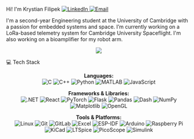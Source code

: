 Hi! I'm Krystian Filipek
<a href="https://www.linkedin.com/in/krystian-filipek">
<img src="https://img.shields.io/badge/LinkedIn-0077B5?style=for-the-badge&logo=linkedin&logoColor=white" alt="LinkedIn"/>
</a>
<a href="mailto:kf446@cam.ac.uk">
<img src="https://img.shields.io/badge/Email-D14836?style=for-the-badge&logo=gmail&logoColor=white" alt="Email"/>
</a>

I'm a second-year Engineering student at the University of Cambridge with a passion for embedded systems and space. I’m currently working on a LoRa-based telemetry system for Cambridge University Spaceflight. I'm also working on a bioamplifier for my robot arm.

<p align="center">
<picture>
<source media="(prefers-color-scheme: dark)" srcset="https://github-readme-stats.vercel.app/api/top-langs/?username=kfilipekk&layout=compact&theme=tokyonight">
<source media="(prefers-color-scheme: light)" srcset="https://github-readme-stats.vercel.app/api/top-langs/?username=kfilipekk&layout=compact&theme=graywhite">
<img src="https://github-readme-stats.vercel.app/api/top-langs/?username=kfilipekk&layout=compact&theme=tokyonight" />
</picture>
</p>

💻 Tech Stack
<p align="center">
<strong>Languages:</strong><br>
<img src="https://img.shields.io/badge/C-00599C?style=for-the-badge&logo=c&logoColor=white" alt="C"/>
<img src="https://img.shields.io/badge/C%2B%2B-00599C?style=for-the-badge&logo=c%2B%2B&logoColor=white" alt="C++"/>
<img src="https://img.shields.io/badge/Python-3776AB?style=for-the-badge&logo=python&logoColor=white" alt="Python"/>
<img src="https://img.shields.io/badge/MATLAB-0076A8?style=for-the-badge&logo=mathworks&logoColor=white" alt="MATLAB"/>
<img src="https://img.shields.io/badge/JavaScript-F7DF1E?style=for-the-badge&logo=javascript&logoColor=black" alt="JavaScript"/>
</p>
<p align="center">
<strong>Frameworks & Libraries:</strong><br>
<img src="https://img.shields.io/badge/.NET-512BD4?style=for-the-badge&logo=dotnet&logoColor=white" alt=".NET"/>
<img src="https://img.shields.io/badge/React-61DAFB?style=for-the-badge&logo=react&logoColor=black" alt="React"/>
<img src="https://img.shields.io/badge/PyTorch-EE4C2C?style=for-the-badge&logo=pytorch&logoColor=white" alt="PyTorch"/>
<img src="https://img.shields.io/badge/Flask-000000?style=for-the-badge&logo=flask&logoColor=white" alt="Flask"/>
<img src="https://img.shields.io/badge/Pandas-150458?style=for-the-badge&logo=pandas&logoColor=white" alt="Pandas"/>
<img src="https://img.shields.io/badge/Dash-0074D9?style=for-the-badge&logo=plotly&logoColor=white" alt="Dash"/>
<img src="https://img.shields.io/badge/NumPy-013243?style=for-the-badge&logo=numpy&logoColor=white" alt="NumPy"/>
<img src="https://img.shields.io/badge/Matplotlib-3776AB?style=for-the-badge&logo=matplotlib&logoColor=white" alt="Matplotlib"/>
<img src="https://img.shields.io/badge/OpenGL-5586A4?style=for-the-badge&logo=opengl&logoColor=white" alt="OpenGL"/>
</p>
<p align="center">
<strong>Tools & Platforms:</strong><br>
<img src="https://img.shields.io/badge/Linux-FCC624?style=for-the-badge&logo=linux&logoColor=black" alt="Linux"/>
<img src="https://img.shields.io/badge/Git-F05032?style=for-the-badge&logo=git&logoColor=white" alt="Git"/>
<img src="https://img.shields.io/badge/GitLab-FC6D26?style=for-the-badge&logo=gitlab&logoColor=white" alt="GitLab"/>
<img src="https://img.shields.io/badge/Excel-217346?style=for-the-badge&logo=microsoftexcel&logoColor=white" alt="Excel"/>
<img src="https://img.shields.io/badge/ESP--IDF-E7352C?style=for-the-badge&logo=espressif&logoColor=white" alt="ESP-IDF"/>
<img src="https://img.shields.io/badge/Arduino-00979D?style=for-the-badge&logo=arduino&logoColor=white" alt="Arduino"/>
<img src="https://img.shields.io/badge/Raspberry%20Pi-A22846?style=for-the-badge&logo=raspberrypi&logoColor=white" alt="Raspberry Pi"/>
<img src="https://img.shields.io/badge/KiCad-314193?style=for-the-badge&logo=kicad&logoColor=white" alt="KiCad"/>
<img src="https://img.shields.io/badge/LTSpice-B60A0A?style=for-the-badge&logo=ltspice&logoColor=white" alt="LTSpice"/>
<img src="https://img.shields.io/badge/PicoScope-0057AA?style=for-the-badge&logoColor=white" alt="PicoScope"/>
<img src="https://img.shields.io/badge/Simulink-0076A8?style=for-the-badge&logo=simulink&logoColor=white" alt="Simulink"/>
</p>
